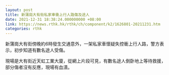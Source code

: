 ```yaml
---
layout: post
title: 新蒲崗大有街私家車衝上行人路傷及途人
date: 2021-12-31 18:38:24.000000000 +08:00
link: https://news.rthk.hk/rthk/ch/component/k2/1626801-20211231.htm
categories: rthk
---
```


新蒲崗大有街傍晚約6時發生交通意外，一架私家車懷疑失控衝上行人路，警方表示，初步知道有數名途人受傷。

現場是大有街近天虹工業大廈，從網上片段可見，有數名途人倒卧地上等待救援，部分傷者沒有反應，現場有血漬。

